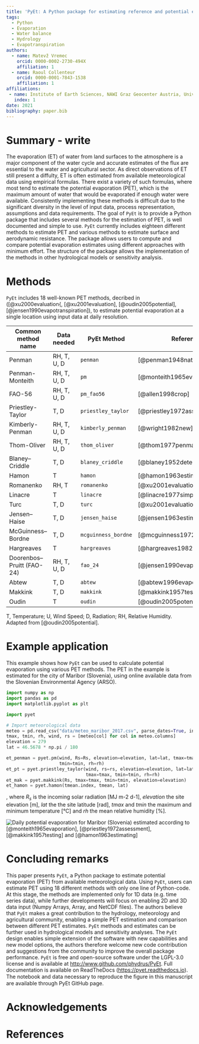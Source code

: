 ```yaml
---
title: 'PyEt: A Python package for estimating reference and potential evaporation'
tags:
  - Python
  - Evaporation
  - Water balance
  - Hydrology
  - Evapotranspiration
authors:
  - name: Matevž Vremec
    orcid: 0000-0002-2730-494X
    affiliation: 1 
  - name: Raoul Collenteur
    orcid: 0000-0001-7843-1538
    affiliation: 1
affiliations:
 - name: Institute of Earth Sciences, NAWI Graz Geocenter Austria, University of Graz, Austria
   index: 1
date: 2021
bibliography: paper.bib
---
```


# Summary - write

The evaporation (ET) of water from land surfaces to the atmosphere is a major component of the water 
cycle and accurate estimates of the flux are essential to the water and agricultural sector. As 
direct observations of ET still present a diffulty, ET is often estimated from available 
meteorological data using empirical formulas. There exist a variety of such formulas, where most 
tend to estimate the potential evaporation (PET), which is the maximum amount of water that would 
be evaporated if enough water were available. Consistently implementing these methods is difficult 
due to the significant diversity in the level of input data, process representation, assumptions 
and data requirements. The goal of `PyEt` is to provide a Python package that includes several methods 
for the estimation of PET, is well documented and simple to use. `PyEt` currently includes eighteen 
different methods to estimate PET and various methods to estimate surface and aerodynamic resistance. 
The package allows users to compute and compare potential evaporation estimates using different 
approaches with minimum effort. The structure of the package allows the implementation of the methods 
in other hydrological models or sensitivity analysis.

# Methods

`PyEt` includes 18 well-known PET methods, decribed in ([@xu2000evaluation{, [@xu2001evaluation], 
[@oudin2005potential], [@jensen1990evapotranspiration]), to estimate potential evaporation at a single 
location using input data at daily resolution.

| Common method name        | Data needed | PyEt Method        | Reference                      |
|---------------------------|-------------|--------------------|--------------------------------|
| Penman                    | RH, T, U, D |`penman`            |[@penman1948natural]            |
| Penman-Monteith           | RH, T, U, D |`pm`                |[@monteith1965evaporation]      |
| FAO-56                    | RH, T, U, D |`pm_fao56`          |[@allen1998crop]                |
| Priestley-Taylor          | T, D        |`priestley_taylor`  |[@priestley1972assessment]      |
| Kimberly-Penman           | RH, T, U, D |`kimberly_penman`   |[@wright1982new]                |
| Thom-Oliver               | RH, T, U, D |`thom_oliver`       |[@thom1977penman]               |
| Blaney–Criddle            | T, D        |`blaney_criddle`    |[@blaney1952determining]        |
| Hamon                     | T           |`hamon`             |[@hamon1963estimating]          |
| Romanenko                 | RH, T       |`romanenko`         |[@xu2001evaluation]             |
| Linacre                   | T           |`linacre`           |[@linacre1977simple]            |
| Turc                      | T, D        |`turc`              |[@xu2001evaluation]             |
| Jensen–Haise              | T, D        |`jensen_haise`      |[@jensen1963estimating]         |
| McGuinness–Bordne         | T, D        |`mcguinness_bordne` |[@mcguinness1972comparison]     |
| Hargreaves                | T           |`hargreaves`        |[@hargreaves1982estimating]     |
| Doorenbos–Pruitt (FAO-24) | RH, T, U, D |`fao_24`            |[@jensen1990evapotranspiration] |
| Abtew                     | T, D        |`abtew`             |[@abtew1996evapotranspiration]  |
| Makkink                   | T, D        |`makkink`           |[@makkink1957testing]           |
| Oudin                     | T           |`oudin`             |[@oudin2005potential]           |

T, Temperature; U, Wind Speed; D, Radiation; RH, Relative Humidity. Adapted from [@oudin2005potential].

# Example application

This example shows how `PyEt` can be used to calculate potential evaporation using various PET methods. 
The PET in the example is estimated for the city of Maribor (Slovenia), using online available data from the
Slovenian Environmental Agency (ARSO).  

``` python
import numpy as np
import pandas as pd
import matplotlib.pyplot as plt

import pyet

# Import meteorological data 
meteo = pd.read_csv("data/meteo_maribor_2017.csv", parse_dates=True, index_col="Date")
tmax, tmin, rh, wind, rs = [meteo[col] for col in meteo.columns]
elevation = 279
lat = 46.5678 * np.pi / 180

et_penman = pyet.pm(wind, Rs=Rs, elevation=elevation, lat=lat, tmax=tmax, 
					tmin=tmin, rh=rh)
et_pt = pyet.priestley_taylor(wind, rs=rs, elevation=elevation, lat=lat, 
							  tmax=tmax, tmin=tmin, rh=rh)
et_mak = pyet.makkink(Rs, tmax=tmax, tmin=tmin, elevation=elevation)
et_hamon = pyet.hamon(tmean.index, tmean, lat)
```
, where $R_s$ is the incoming solar radiation [MJ m-2 d-1], $elevation$ the site elevation [m], 
$lat$ the the site latitude [rad], $tmax$ and $tmin$ the maximum and minimum temperature [°C] and 
$rh$ the mean relative humidity [%].

![Daily potential evaporation for Maribor (Slovenia) estimated according to [@monteith1965evaporation], 
[@priestley1972assessment], [@makkink1957testing] and [@hamon1963estimating]](Figure1.png)

# Concluding remarks

This paper presents `PyEt`, a Python package to estimate potential evaporation (PET) from available 
meteorological data. Using `PyEt`, users can estimate PET using 18 different methods with only one line
 of Python-code. At this stage, the methods are implemented only for 1D data (e.g. time series data), 
 while further developments will focus on enabling 2D and 3D data input (Numpy Arrays, Array, and NetCDF files). 
 The authors believe that `PyEt` makes a great contribution to the hydrology, meteorology and agricultural 
 community, enabling a simple PET estimation and comparison between different PET estimates. `PyEt` methods 
 and estimates can be further used in hydrological models and sensitivity analyses. The `PyEt` design enables
 simple extension of the software with new capabilities and new model options, the authors therefore welcome 
 new code contribution and suggestions from the community to improve the overall package performance.  `PyEt`
 is free and open-source software under the LGPL-3.0 license and is available at
 http://www.github.com/phydrus/PyEt.  Full documentation is available on ReadTheDocs
 (https://pyet.readthedocs.io). The notebook and data necessary to reproduce the ﬁgure in this manuscript 
 are available through PyEt GitHub page.

# Acknowledgements

# References